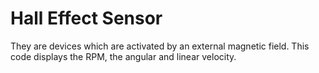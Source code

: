 # Hall Effect Sensor
They are devices which are activated by an external magnetic field.
This code displays the RPM, the angular and linear velocity.
